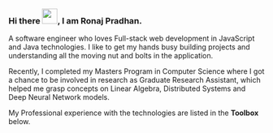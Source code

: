 ### Hi there <img src="https://raw.githubusercontent.com/MartinHeinz/MartinHeinz/master/wave.gif" width="30px">, I am Ronaj Pradhan.

A software engineer who loves Full-stack web development in JavaScript and Java technologies. I like to get my hands busy building projects and understanding all the moving nut and bolts in the application. 

Recently, I completed my Masters Program in Computer Science where I got a chance to be involved in research as Graduate Research Assistant, which helped me grasp concepts on Linear Algebra, Distributed Systems and Deep Neural Network models. 

My Professional experience with the technologies are listed in the **Toolbox** below.

<!--
**RonajPradhan/RonajPradhan** is a ✨ _special_ ✨ repository because its `README.md` (this file) appears on your GitHub profile.

Here are some ideas to get you started:

- 🔭 I’m currently working on ...
- 🌱 I’m currently learning ...
- 👯 I’m looking to collaborate on ...
- 🤔 I’m looking for help with ...
- 💬 Ask me about ...
- 📫 How to reach me: ...
- 😄 Pronouns: ...
- ⚡ Fun fact: ...
-->
